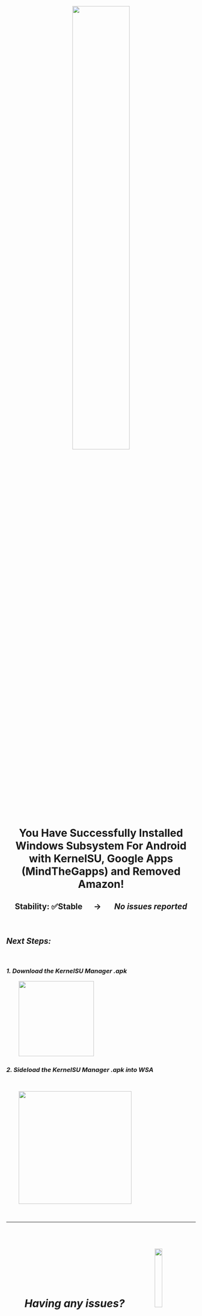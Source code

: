 <p align="center"><picture><img src="https://github.com/MustardChef/WSABuilds/assets/68516357/0464460b-c6c5-4ce3-b765-f9012ebaad1a" width="55%" height="55%"/></p>



<h1><p align="center">You Have Successfully Installed Windows Subsystem For Android with KernelSU, Google Apps (MindTheGapps) and Removed Amazon!</p></h1>
<h2><p align="center">Stability: ✅Stable &nbsp; &nbsp; &nbsp;→ &nbsp; &nbsp; &nbsp; <i><b>No issues reported<i><b></p></h2>

<br>

## Next Steps:

<br>

### 1. Download the KernelSU Manager .apk

&nbsp; &nbsp; &nbsp; &nbsp; &nbsp; [<img src="https://user-images.githubusercontent.com/68516357/226141505-c93328f9-d6ae-4838-b080-85b073bfa1e0.png" style="width: 200px;"/>](https://github.com/tiann/KernelSU/releases/download/v0.6.7/KernelSU_v0.6.7_11210-release.apk)

### 2. Sideload the KernelSU Manager .apk into WSA
  
<br>

&nbsp; &nbsp; &nbsp; &nbsp; &nbsp; [<img src="https://img.shields.io/badge/-How%20to%20Sideload%20apps-474154?style=for-the-badge&logoColor=white&logo=github" style="width: 300px;"/>](https://github.com/MustardChef/WSABuilds/blob/master/Guides/Sideloading%20Guides/Sideloading.md)

<br>

---

<br>

 <h1><p align="center">Having any issues? &nbsp; &nbsp; &nbsp;<a href="https://github.com/MustardChef/WSABuilds/blob/master/Fixes/Troubleshooting.md"><img src="https://img.shields.io/badge/Troubleshoot-1c86af?style=for-the-badge&logoColor=white&logo=github" width="20%" height="20%"/></a></p><h3> Click on the "Troubleshoot" button above or join the WSA Community Discord server via the invite below to recieve advice and support!</h3><h1><p align="center"><a href="https://discord.gg/2thee7zzHZ"><img src="https://invidget.switchblade.xyz/2thee7zzHZ" style="width: 420px;"/></a></p></h1>

